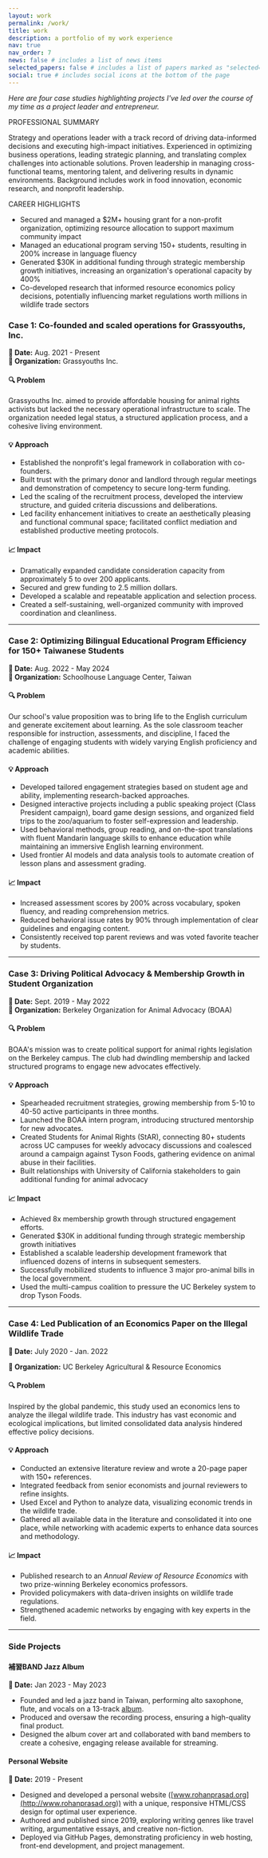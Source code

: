 ```yaml
---
layout: work
permalink: /work/
title: work
description: a portfolio of my work experience
nav: true
nav_order: 7
news: false # includes a list of news items
selected_papers: false # includes a list of papers marked as "selected={true}"
social: true # includes social icons at the bottom of the page
---
```


*Here are four case studies highlighting projects I've led over the course of my time as a project leader and entrepreneur.*

PROFESSIONAL SUMMARY 

Strategy and operations leader with a track record of driving data-informed decisions and executing high-impact initiatives. Experienced in optimizing business operations, leading strategic planning, and translating complex challenges into actionable solutions. Proven leadership in managing cross-functional teams, mentoring talent, and delivering results in dynamic environments. Background includes work in food innovation, economic research, and nonprofit leadership.

CAREER HIGHLIGHTS  
- Secured and managed a $2M+ housing grant for a non-profit organization, optimizing resource allocation to support maximum community impact  
- Managed an educational program serving 150+ students, resulting in 200% increase in language fluency
- Generated $30K in additional funding through strategic membership growth initiatives, increasing an organization's operational capacity by 400%  
- Co-developed research that informed resource economics policy decisions, potentially influencing market regulations worth millions in wildlife trade sectors  

### Case 1: Co-founded and scaled operations for Grassyouths, Inc.

**📅 Date:** Aug. 2021 - Present  
**🏢 Organization:** Grassyouths Inc.

#### 🔍 Problem

Grassyouths Inc. aimed to provide affordable housing for animal rights activists but lacked the necessary operational infrastructure to scale. The organization needed legal status, a structured application process, and a cohesive living environment.

#### 💡 Approach

- Established the nonprofit's legal framework in collaboration with co-founders.
- Built trust with the primary donor and landlord through regular meetings and demonstration of competency to secure long-term funding.
- Led the scaling of the recruitment process, developed the interview structure, and guided criteria discussions and deliberations.
- Led facility enhancement initiatives to create an aesthetically pleasing and functional communal space; facilitated conflict mediation and established productive meeting protocols.

#### 📈 Impact

- Dramatically expanded candidate consideration capacity from approximately 5 to over 200 applicants.
- Secured and grew funding to 2.5 million dollars.
- Developed a scalable and repeatable application and selection process.
- Created a self-sustaining, well-organized community with improved coordination and cleanliness.

---

### Case 2: Optimizing Bilingual Educational Program Efficiency for 150+ Taiwanese Students

**📅 Date:** Aug. 2022 - May 2024  
**🏢 Organization:** Schoolhouse Language Center, Taiwan

#### 🔍 Problem

Our school's value proposition was to bring life to the English curriculum and generate excitement about learning. As the sole classroom teacher responsible for instruction, assessments, and discipline, I faced the challenge of engaging students with widely varying English proficiency and academic abilities.

#### 💡 Approach

- Developed tailored engagement strategies based on student age and ability, implementing research-backed approaches.
- Designed interactive projects including a public speaking project (Class President campaign), board game design sessions, and organized field trips to the zoo/aquarium to foster self-expression and leadership.
- Used behavioral methods, group reading, and on-the-spot translations with fluent Mandarin language skills to enhance education while maintaining an immersive English learning environment.
- Used frontier AI models and data analysis tools to automate creation of lesson plans and assessment grading.

#### 📈 Impact

- Increased assessment scores by 200% across vocabulary, spoken fluency, and reading comprehension metrics.
- Reduced behavioral issue rates by 90% through implementation of clear guidelines and engaging content.
- Consistently received top parent reviews and was voted favorite teacher by students.

---

### Case 3: Driving Political Advocacy & Membership Growth in Student Organization

**📅 Date:** Sept. 2019 - May 2022  
**🏢 Organization:** Berkeley Organization for Animal Advocacy (BOAA)

#### 🔍 Problem

BOAA's mission was to create political support for animal rights legislation on the Berkeley campus. The club had dwindling membership and lacked structured programs to engage new advocates effectively. 

#### 💡 Approach

- Spearheaded recruitment strategies, growing membership from 5-10 to 40-50 active participants in three months.
- Launched the BOAA intern program, introducing structured mentorship for new advocates.
- Created Students for Animal Rights (StAR), connecting 80+ students across UC campuses for weekly advocacy discussions and coalesced around a campaign against Tyson Foods, gathering evidence on animal abuse in their facilities.
- Built relationships with University of California stakeholders to gain additional funding for animal advocacy


#### 📈 Impact

- Achieved 8x membership growth through structured engagement efforts. 
- Generated $30K in additional funding through strategic membership growth initiatives
- Established a scalable leadership development framework that influenced dozens of interns in subsequent semesters. 
- Successfully mobilized students to influence 3 major pro-animal bills in the local government.
- Used the multi-campus coalition to pressure the UC Berkeley system to drop Tyson Foods.

---

### Case 4: Led Publication of an Economics Paper on the Illegal Wildlife Trade

**📅 Date:** July 2020 - Jan. 2022

**🏢 Organization:** UC Berkeley Agricultural & Resource Economics

#### 🔍 Problem

Inspired by the global pandemic, this study used an economics lens to analyze the illegal wildlife trade. This industry has vast economic and ecological implications, but limited consolidated data analysis hindered effective policy decisions.

#### 💡 Approach

- Conducted an extensive literature review and wrote a 20-page paper with 150+ references.
- Integrated feedback from senior economists and journal reviewers to refine insights.
- Used Excel and Python to analyze data, visualizing economic trends in the wildlife trade.
- Gathered all available data in the literature and consolidated it into one place, while networking with academic experts to enhance data sources and methodology.

#### 📈 Impact

- Published research to an _Annual Review of Resource Economics_ with two prize-winning Berkeley economics professors.
- Provided policymakers with data-driven insights on wildlife trade regulations.
- Strengthened academic networks by engaging with key experts in the field.

---

### Side Projects

#### 補習BAND Jazz Album

**📅 Date:** Jan 2023 - May 2023

- Founded and led a jazz band in Taiwan, performing alto saxophone, flute, and vocals on a 13-track [album](https://www.youtube.com/playlist?list=PLLmNtQG2epzFG2PwtDTz4U9OVDCsiJGG8&si=USk_tLQg9ANbEvwG).
- Produced and oversaw the recording process, ensuring a high-quality final product.
- Designed the album cover art and collaborated with band members to create a cohesive, engaging release available for streaming.

#### Personal Website

**📅 Date:** 2019 - Present

- Designed and developed a personal website ([www.rohanprasad.org](http://www.rohanprasad.org)) with a unique, responsive HTML/CSS design for optimal user experience.
- Authored and published since 2019, exploring writing genres like travel writing, argumentative essays, and creative non-fiction.
- Deployed via GitHub Pages, demonstrating proficiency in web hosting, front-end development, and project management.

